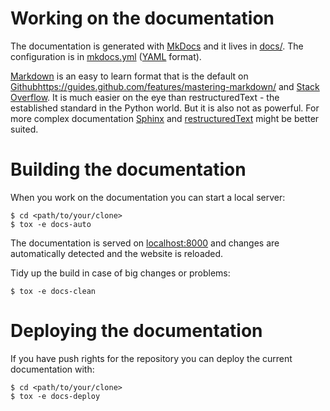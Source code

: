 # Working on the documentation

The documentation is generated with [MkDocs](http://www.mkdocs.org/) and it lives in [docs/](https://github.com/obestwalter/mau-mau/tree/master/docs/). The configuration is in [mkdocs.yml](https://github.com/obestwalter/mau-mau/blob/master/mkdocs.yml) ([YAML](https://en.wikipedia.org/wiki/YAML) format).

[Markdown](https://en.wikipedia.org/wiki/Markdown) is an easy to learn format that is the default on [Github]()https://guides.github.com/features/mastering-markdown/ and [Stack Overflow](http://stackoverflow.com/editing-help). It is much easier on the eye than restructuredText - the established standard in the Python world. But it is also not as powerful. For more complex documentation [Sphinx](http://www.sphinx-doc.org) and [restructuredText](http://www.sphinx-doc.org/en/stable/rest.html) might be better suited.

# Building the documentation

When you work on the documentation you can start a local server:

    $ cd <path/to/your/clone>
    $ tox -e docs-auto
    
The documentation is served on [localhost:8000](http://localhost:8000/) and changes are automatically detected and the website is reloaded.

Tidy up the build in case of big changes or problems:

    $ tox -e docs-clean
    
# Deploying the documentation

If you have push rights for the repository you can deploy the current documentation with:


    $ cd <path/to/your/clone>
    $ tox -e docs-deploy
